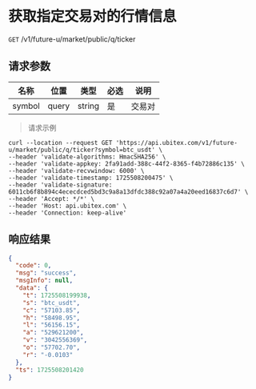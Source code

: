 # 获取指定交易对的行情信息

`GET` /v1/future-u/market/public/q/ticker

## 请求参数

| 名称     | 位置    | 类型     | 必选 | 说明  |
|--------|-------|--------|----|-----|
| symbol | query | string | 是  | 交易对 |

> 请求示例

```shell
curl --location --request GET 'https://api.ubitex.com/v1/future-u/market/public/q/ticker?symbol=btc_usdt' \
--header 'validate-algorithms: HmacSHA256' \
--header 'validate-appkey: 2fa91add-388c-44f2-8365-f4b72886c135' \
--header 'validate-recvwindow: 6000' \
--header 'validate-timestamp: 1725508200475' \
--header 'validate-signature: 6011cb6f8b894c4ececdced5bd3c9a8a13dfdc388c92a07a4a20eed16837c6d7' \
--header 'Accept: */*' \
--header 'Host: api.ubitex.com' \
--header 'Connection: keep-alive'
```

## 响应结果

```json
{
  "code": 0,
  "msg": "success",
  "msgInfo": null,
  "data": {
    "t": 1725508199938,
    "s": "btc_usdt",
    "c": "57103.85",
    "h": "58498.95",
    "l": "56156.15",
    "a": "529621200",
    "v": "3042556369",
    "o": "57702.70",
    "r": "-0.0103"
  },
  "ts": 1725508201420
}
```

